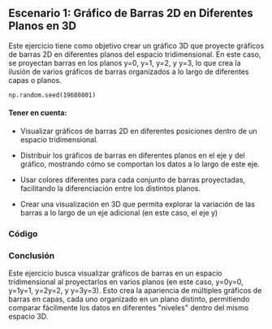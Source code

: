 ## Escenario 1: Gráfico de Barras 2D en Diferentes Planos en 3D

Este ejercicio tiene como objetivo crear un gráfico 3D que proyecte gráficos de barras 2D en diferentes planos del espacio tridimensional. En este caso, se proyectan barras en los planos y=0, y=1, y=2, y y=3, lo que crea la ilusión de varios gráficos de barras organizados a lo largo de diferentes capas o planos.

`np.random.seed(19680801)`

#### Tener en cuenta:

- Visualizar gráficos de barras 2D en diferentes posiciones dentro de un espacio
tridimensional.

- Distribuir los gráficos de barras en diferentes planos en el eje y del gráfico,
mostrando cómo se comportan los datos a lo largo de este eje.

- Usar colores diferentes para cada conjunto de barras proyectadas, facilitando la
diferenciación entre los distintos planos.

- Crear una visualización en 3D que permita explorar la variación de las barras a lo
largo de un eje adicional (en este caso, el eje y)

### Código

### Conclusión

Este ejercicio busca visualizar gráficos de barras en un espacio tridimensional al proyectarlos en varios planos (en este caso, y=0y=0, y=1y=1, y=2y=2, y y=3y=3). Esto crea la apariencia de múltiples gráficos de barras en capas, cada uno organizado en un plano distinto, permitiendo comparar fácilmente los datos en diferentes "niveles" dentro del mismo espacio 3D.
